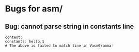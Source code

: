 # Bugs for asm/

## Bug: cannot parse string in constants line

```
context:
constants: hello,1
# The above is failed to match line in VasmGrammar
```

